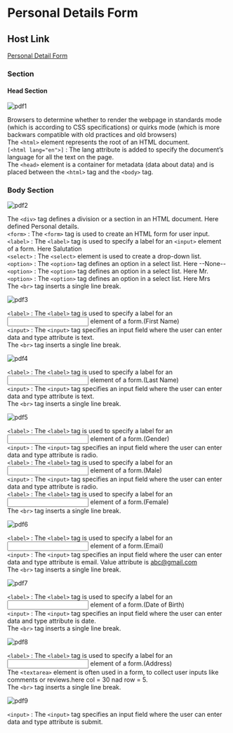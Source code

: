 # Personal Details Form

## Host Link

[Personal Detail Form](https://ugamraj.github.io/HtmlAssignment/Personal%20Detail%20Form/)

### Section

#### Head Section

![pdf1](https://github.com/UgamRaj/HtmlAssignment/assets/124122714/5e005ddb-b024-4620-80f6-957f172ee050)

Browsers to determine whether to render the webpage in standards mode (which is according to CSS specifications) or quirks mode (which is more backwars compatible with old practices and old browsers)<br/>
The `<html>` element represents the root of an HTML document.<br/>
`[<html lang="en">]` : The lang attribute is added to specify the document’s language for all the text on the page.<br/>
The `<head>` element is a container for metadata (data about data) and is placed between the `<html>` tag and the `<body>` tag.

### Body Section

![pdf2](https://github.com/UgamRaj/HtmlAssignment/assets/124122714/6c7da65e-08a4-4467-b5ad-0f64a7cc5f47)

The `<div>` tag defines a division or a section in an HTML document. Here defined Personal details.<br/>
`<form>` : The `<form>` tag is used to create an HTML form for user input.<br/>
`<label>` : The `<label>` tag is used to specify a label for an `<input>` element of a form. Here Salutation <br/>
`<select>` : The `<select>` element is used to create a drop-down list. <br/>
`<option>` : The `<option>` tag defines an option in a select list. Here --None-- <br/>
`<option>` : The `<option>` tag defines an option in a select list. Here Mr. <br/>
`<option>` : The `<option>` tag defines an option in a select list. Here Mrs <br/>
The `<br>` tag inserts a single line break.

![pdf3](https://github.com/UgamRaj/HtmlAssignment/assets/124122714/97af69c7-964a-4af0-9e69-f05a8ddd46e8)

`<label>` : The `<label>` tag is used to specify a label for an <input> element of a form.(First Name) <br/>
`<input>` : The `<input>` tag specifies an input field where the user can enter data and type attribute is text. <br/>
The `<br>` tag inserts a single line break.

![pdf4](https://github.com/UgamRaj/HtmlAssignment/assets/124122714/851526c9-f969-4382-a823-3837f363b5d8)

`<label>` : The `<label>` tag is used to specify a label for an <input> element of a form.(Last Name) <br/>
`<input>` : The `<input>` tag specifies an input field where the user can enter data and type attribute is text. <br/>
The `<br>` tag inserts a single line break.

![pdf5](https://github.com/UgamRaj/HtmlAssignment/assets/124122714/f36bd276-6275-44e8-8ee1-9e4acf483b90)

`<label>` : The `<label>` tag is used to specify a label for an <input> element of a form.(Gender) <br/>
`<input>` : The `<input>` tag specifies an input field where the user can enter data and type attribute is radio. <br/>
`<label>` : The `<label>` tag is used to specify a label for an <input> element of a form.(Male) <br/>
`<input>` : The `<input>` tag specifies an input field where the user can enter data and type attribute is radio. <br/>
`<label>` : The `<label>` tag is used to specify a label for an <input> element of a form.(Female) <br/>
The `<br>` tag inserts a single line break.

![pdf6](https://github.com/UgamRaj/HtmlAssignment/assets/124122714/24ad0b9c-38a0-43e1-a589-49e9e7f2b392)

`<label>` : The `<label>` tag is used to specify a label for an <input> element of a form.(Email) <br/>
`<input>` : The `<input>` tag specifies an input field where the user can enter data and type attribute is email. Value attribute is abc@gmail.com <br/>
The `<br>` tag inserts a single line break.

![pdf7](https://github.com/UgamRaj/HtmlAssignment/assets/124122714/a8b9dfdf-fcfb-4c7b-ae5a-e523a55ef9a2)

`<label>` : The `<label>` tag is used to specify a label for an <input> element of a form.(Date of Birth) <br/>
`<input>` : The `<input>` tag specifies an input field where the user can enter data and type attribute is date. <br/>
The `<br>` tag inserts a single line break.

![pdf8](https://github.com/UgamRaj/HtmlAssignment/assets/124122714/6d8b9a8a-ad66-4867-b68f-0904b33d27f9)

`<label>` : The `<label>` tag is used to specify a label for an <input> element of a form.(Address) <br/>
The `<textarea>` element is often used in a form, to collect user inputs like comments or reviews.here col = 30 nad row = 5.<br/>
The `<br>` tag inserts a single line break.

![pdf9](https://github.com/UgamRaj/HtmlAssignment/assets/124122714/d8364d31-770b-498b-b674-2b8aca923d69)

`<input>` : The `<input>` tag specifies an input field where the user can enter data and type attribute is submit.






